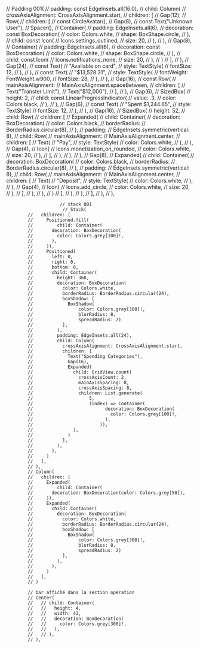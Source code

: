  // Padding 001(
                        //   padding: const EdgeInsets.all(16.0),
                        //   child: Column(
                        //     crossAxisAlignment: CrossAxisAlignment.start,
                        //     children: [
                        //       Gap(12),
                        //       Row(
                        //         children: [
                        //           const CircleAvatar(),
                        //           Gap(8),
                        //           const Text("Unknown User"),
                        //           Spacer(),
                        //           Container(
                        //             padding: EdgeInsets.all(6),
                        //             decoration: const BoxDecoration(
                        //               color: Colors.white,
                        //               shape: BoxShape.circle,
                        //             ),
                        //             child: const Icon(
                        //               Icons.settings_outlined,
                        //               size: 20,
                        //             ),
                        //           ),
                        //           Gap(8),
                        //           Container(
                        //             padding: EdgeInsets.all(6),
                        //             decoration: const BoxDecoration(
                        //               color: Colors.white,
                        //               shape: BoxShape.circle,
                        //             ),
                        //             child: const Icon(
                        //               Icons.notifications_none,
                        //               size: 20,
                        //             ),
                        //           )
                        //         ],
                        //       ),
                        //       Gap(24),
                        //       const Text(
                        //         "Available on card",
                        //         style: TextStyle(
                        //           fontSize: 12,
                        //         ),
                        //       ),
                        //       const Text(
                        //         "\$13,528.31",
                        //         style: TextStyle(
                        //           fontWeight: FontWeight.w900,
                        //           fontSize: 28,
                        //         ),
                        //       ),
                        //       Gap(16),
                        //       const Row(
                        //         mainAxisAlignment:
                        //             MainAxisAlignment.spaceBetween,
                        //         children: [
                        //           Text("Transter Limit"),
                        //           Text("\$12,000"),
                        //         ],
                        //       ),
                        //       Gap(6),
                        //       SizedBox(
                        //         height: 2,
                        //         child: const LinearProgressIndicator(
                        //           value: .3,
                        //           color: Colors.black,
                        //         ),
                        //       ),
                        //       Gap(6),
                        //       const Text(
                        //         "Spent \$1,244.65",
                        //         style: TextStyle(
                        //           fontSize: 12,
                        //         ),
                        //       ),
                        //       Gap(16),
                        //       SizedBox(
                        //         height: 52,
                        //         child: Row(
                        //           children: [
                        //             Expanded(
                        //               child: Container(
                        //                 decoration: BoxDecoration(
                        //                   color: Colors.black,
                        //                   borderRadius:
                        //                       BorderRadius.circular(8),
                        //                 ),
                        //                 padding:
                        //                     EdgeInsets.symmetric(vertical: 8),
                        //                 child: Row(
                        //                   mainAxisAlignment:
                        //                       MainAxisAlignment.center,
                        //                   children: [
                        //                     Text(
                        //                       "Pay",
                        //                       style: TextStyle(
                        //                         color: Colors.white,
                        //                       ),
                        //                     ),
                        //                     Gap(4),
                        //                     Icon(
                        //                       Icons.monetization_on_rounded,
                        //                       color: Colors.white,
                        //                       size: 20,
                        //                     ),
                        //                   ],
                        //                 ),
                        //               ),
                        //             ),
                        //             Gap(8),
                        //             Expanded(
                        //               child: Container(
                        //                 decoration: BoxDecoration(
                        //                   color: Colors.black,
                        //                   borderRadius:
                        //                       BorderRadius.circular(8),
                        //                 ),
                        //                 padding:
                        //                     EdgeInsets.symmetric(vertical: 8),
                        //                 child: Row(
                        //                   mainAxisAlignment:
                        //                       MainAxisAlignment.center,
                        //                   children: [
                        //                     Text(
                        //                       "Deposit",
                        //                       style: TextStyle(
                        //                         color: Colors.white,
                        //                       ),
                        //                     ),
                        //                     Gap(4),
                        //                     Icon(
                        //                       Icons.add_circle,
                        //                       color: Colors.white,
                        //                       size: 20,
                        //                     ),
                        //                   ],
                        //                 ),
                        //               ),
                        //             )
                        //           ],
                        //         ),
                        //       ),
                        //     ],
                        //   ),
                        // ),

                        // stack 001 
                         // Stack(
            //   children: [
            //     Positioned.fill(
            //         child: Container(
            //       decoration: BoxDecoration(
            //         color: Colors.grey[100]!,
            //       ),
            //     )),
            //     Positioned(
            //       left: 0,
            //       right: 0,
            //       bottom: 0,
            //       child: Container(
            //         height: 360,
            //         decoration: BoxDecoration(
            //           color: Colors.white,
            //           borderRadius: BorderRadius.circular(24),
            //           boxShadow: [
            //             BoxShadow(
            //                 color: Colors.grey[300]!,
            //                 blurRadius: 8,
            //                 spreadRadius: 2)
            //           ],
            //         ),
            //         padding: EdgeInsets.all(24),
            //         child: Column(
            //           crossAxisAlignment: CrossAxisAlignment.start,
            //           children: [
            //             Text("Spending Categories"),
            //             Gap(16),
            //             Expanded(
            //               child: GridView.count(
            //                 crossAxisCount: 2,
            //                 mainAxisSpacing: 8,
            //                 crossAxisSpacing: 8,
            //                 children: List.generate(
            //                     5,
            //                     (index) => Container(
            //                           decoration: BoxDecoration(
            //                             color: Colors.grey[100]!,
            //                           ),
            //                         )),
            //               ),
            //             )
            //           ],
            //         ),
            //       ),
            //     )
            //   ],
            // ),
            // Column(
            //   children: [
            //     Expanded(
            //         child: Container(
            //       decoration: BoxDecoration(color: Colors.grey[50]),
            //     )),
            //     Expanded(
            //       child: Container(
            //         decoration: BoxDecoration(
            //           color: Colors.white,
            //           borderRadius: BorderRadius.circular(24),
            //           boxShadow: [
            //             BoxShadow(
            //                 color: Colors.grey[300]!,
            //                 blurRadius: 8,
            //                 spreadRadius: 2)
            //           ],
            //         ),
            //       ),
            //     )
            //   ],
            // )

            // bar affiché dans la section operation
            // Center(
            //   // child: Container(
            //   //   height: 4,
            //   //   width: 42,
            //   //   decoration: BoxDecoration(
            //   //     color: Colors.grey[300]!,
            //   //   ),
            //   // ),
            // ),